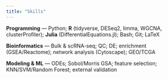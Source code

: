 ```yaml
---
title: "Skills"
---
```


**Programming** — Python; **R** (tidyverse, DESeq2, limma, WGCNA, clusterProfiler); **Julia** (DifferentialEquations.jl); Bash; Git; LaTeX

**Bioinformatics** — Bulk & scRNA-seq; QC; DE; enrichment (GSEA/Reactome); network analysis (Cytoscape); GEO/TCGA

**Modeling & ML** — ODEs; Sobol/Morris GSA; feature selection; KNN/SVM/Random Forest; external validation
